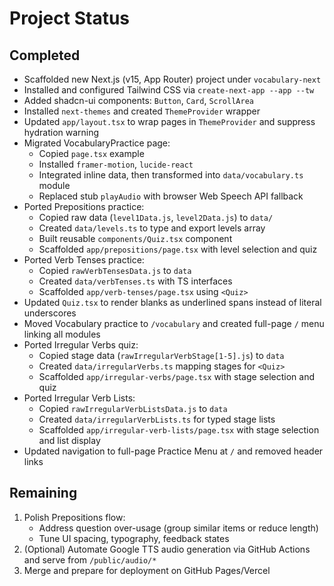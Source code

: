 # Project Status

## Completed

- Scaffolded new Next.js (v15, App Router) project under `vocabulary-next`
- Installed and configured Tailwind CSS via `create-next-app --app --tw`
- Added shadcn-ui components: `Button`, `Card`, `ScrollArea`
- Installed `next-themes` and created `ThemeProvider` wrapper
- Updated `app/layout.tsx` to wrap pages in `ThemeProvider` and suppress hydration warning
- Migrated VocabularyPractice page:
  - Copied `page.tsx` example
  - Installed `framer-motion`, `lucide-react`
  - Integrated inline data, then transformed into `data/vocabulary.ts` module
  - Replaced stub `playAudio` with browser Web Speech API fallback
- Ported Prepositions practice:
  - Copied raw data (`level1Data.js`, `level2Data.js`) to `data/`
  - Created `data/levels.ts` to type and export levels array
  - Built reusable `components/Quiz.tsx` component
  - Scaffolded `app/prepositions/page.tsx` with level selection and quiz
- Ported Verb Tenses practice:
  - Copied `rawVerbTensesData.js` to `data`
  - Created `data/verbTenses.ts` with TS interfaces
  - Scaffolded `app/verb-tenses/page.tsx` using `<Quiz>`
- Updated `Quiz.tsx` to render blanks as underlined spans instead of literal underscores
- Moved Vocabulary practice to `/vocabulary` and created full-page `/` menu linking all modules
- Ported Irregular Verbs quiz:
  - Copied stage data (`rawIrregularVerbStage[1-5].js`) to `data`
  - Created `data/irregularVerbs.ts` mapping stages for `<Quiz>`
  - Scaffolded `app/irregular-verbs/page.tsx` with stage selection and quiz
- Ported Irregular Verb Lists:
  - Copied `rawIrregularVerbListsData.js` to `data`
  - Created `data/irregularVerbLists.ts` for typed stage lists
  - Scaffolded `app/irregular-verb-lists/page.tsx` with stage selection and list display
- Updated navigation to full-page Practice Menu at `/` and removed header links

## Remaining

1. Polish Prepositions flow:
   - Address question over-usage (group similar items or reduce length)
   - Tune UI spacing, typography, feedback states
2. (Optional) Automate Google TTS audio generation via GitHub Actions and serve from `/public/audio/*`
3. Merge and prepare for deployment on GitHub Pages/Vercel 